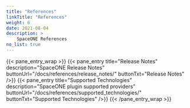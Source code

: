 ```yaml
---
title: "References"
linkTitle: "References"
weight: 6
date: 2021-08-04
description: >
    SpaceONE References
no_list: true
---
```


{{< pane_entry_wrap >}}
{{< pane_entry title="Release Notes" description="SpaceONE Release Notes" buttonUrl="/docs/references/release_notes/" buttonTxt="Release Notes" />}}
{{< pane_entry title="Supported Technologies" description="SpaceONE plugin supported providers" buttonUrl="/docs/references/supported_technologies/" buttonTxt="Supported Technologies" />}}
{{< /pane_entry_wrap >}}